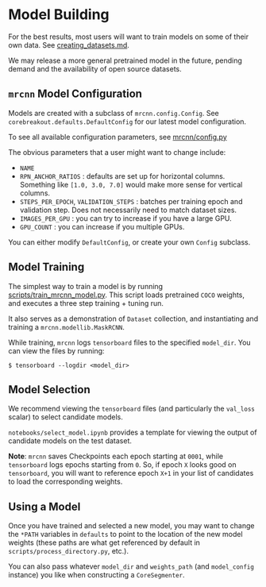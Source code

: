 # Model Building

For the best results, most users will want to train models on some of their own data. See [creating_datasets.md](https://github.com/rgmyr/corebreakout/blob/master/docs/creating_datasets.md).

We may release a more general pretrained model in the future, pending demand and the availability of open source datasets.

## `mrcnn` Model Configuration

Models are created with a subclass of `mrcnn.config.Config`. See `corebreakout.defaults.DefaultConfig` for our latest model configuration.

To see all available configuration parameters, see [mrcnn/config.py](https://github.com/matterport/Mask_RCNN/blob/3deaec5d902d16e1daf56b62d5971d428dc920bc/mrcnn/config.py)

The obvious parameters that a user might want to change include:
- `NAME`
- `RPN_ANCHOR_RATIOS` : defaults are set up for horizontal columns. Something like `[1.0, 3.0, 7.0]` would make more sense for vertical columns.
- `STEPS_PER_EPOCH`, `VALIDATION_STEPS` : batches per training epoch and validation step. Does not necessarily need to match dataset sizes.
- `IMAGES_PER_GPU` : you can try to increase if you have a large GPU.
- `GPU_COUNT` : you can increase if you multiple GPUs.

You can either modify `DefaultConfig`, or create your own `Config` subclass.

## Model Training

The simplest way to train a model is by running [scripts/train_mrcnn_model.py](https://github.com/rgmyr/corebreakout/blob/master/scripts/train_mrcnn_model.py). This script loads pretrained `COCO` weights, and executes a three step training + tuning run.

It also serves as a demonstration of `Dataset` collection, and instantiating and training a `mrcnn.modellib.MaskRCNN`.

While training, `mrcnn` logs `tensorboard` files to the specified `model_dir`. You can view the files by running:

```
$ tensorboard --logdir <model_dir>
```

## Model Selection

We recommend viewing the `tensorboard` files (and particularly the `val_loss` scalar) to select candidate models.

`notebooks/select_model.ipynb` provides a template for viewing the output of candidate models on the test dataset.

**Note**: `mrcnn` saves Checkpoints each epoch starting at `0001`, while `tensorboard` logs epochs starting from `0`. So, if epoch `X` looks good on `tensorboard`, you will want to reference epoch `X+1` in your list of candidates to load the corresponding weights.

## Using a Model

Once you have trained and selected a new model, you may want to change the `*PATH` variables in `defaults` to point to the location of the new model weights (these paths are what get referenced by default in `scripts/process_directory.py`, etc.).

You can also pass whatever `model_dir` and `weights_path` (and `model_config` instance) you like when constructing a `CoreSegmenter`.
